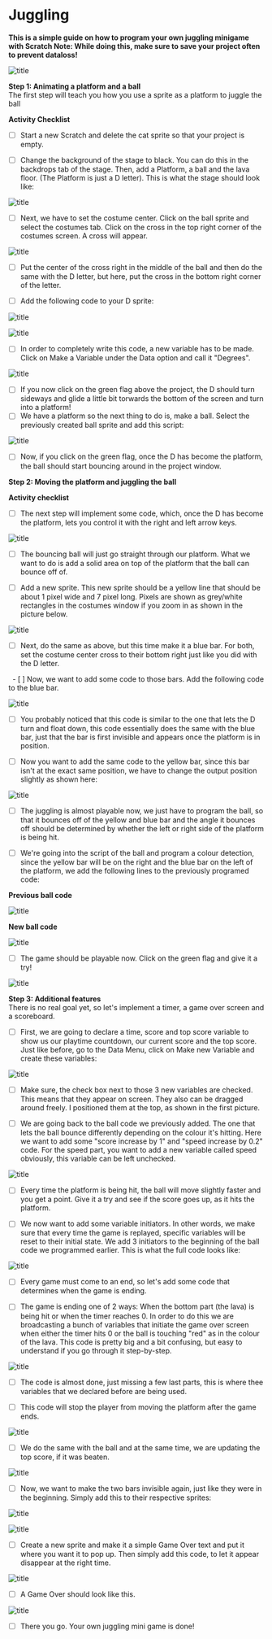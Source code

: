 <h1> Juggling </h1>

<b> This is a simple guide on how to program your own juggling minigame with Scratch </b>
<b> Note: While doing this, make sure to save your project often to prevent dataloss! </b>

![title](https://github.com/JeyAl/internship/blob/master/Introduction_Screen.png)

<b>Step 1: Animating a platform and a ball</b>  
The first step will teach you how you use a sprite as a platform to juggle the ball
    
   <b>Activity Checklist</b>
   - [ ]  Start a new Scratch and delete the cat sprite so that your project is empty.  
   
   - [ ]  Change the background of the stage to black. You can do this in the backdrops tab of the stage. Then, add a Platform, a ball and the lava floor. (The Platform is just a D letter). This is what the stage should look like:
   
![title](https://github.com/JeyAl/internship/blob/master/Base_Screen.png)

   - [ ] Next, we have to set the costume center. Click on the ball sprite and select the costumes tab. Click on the cross in the top right corner of the costumes screen. A cross will appear.  
   
![title](https://github.com/JeyAl/internship/blob/master/Cross_Select.png)
   
   - [ ] Put the center of the cross right in the middle of the ball and then do the same with the D letter, but here, put the cross in the bottom right corner of the letter.
   
   - [ ] Add the following code to your D sprite:
   
![title](https://github.com/JeyAl/internship/blob/master/D_Start.png)

![title](https://github.com/JeyAl/internship/blob/master/D_Glide.png)

   - [ ] In order to completely write this code, a new variable has to be made. Click on Make a Variable under the Data option and call it "Degrees".
   
![title](https://github.com/JeyAl/internship/blob/master/Variable.png)

   - [ ] If you now click on the green flag above the project, the D should turn sideways and glide a little bit torwards the bottom of the screen and turn into a platform!
   - [ ] We have a platform so the next thing to do is, make a ball. Select the previously created ball sprite and add this script:
   
![title](https://github.com/JeyAl/internship/blob/master/Ball_Bounce.png)

   - [ ] Now, if you click on the green flag, once the D has become the platform, the ball should start bouncing around in the project window.
   
<b>Step 2: Moving the platform and juggling the ball</b>

   <b>Activity checklist</b>
   - [ ] The next step will implement some code, which, once the D has become the platform, lets you control it with the right and left arrow keys.  
   
![title](https://github.com/JeyAl/internship/blob/master/D_move.png)

   - [ ] The bouncing ball will just go straight through our platform. What we want to do is add a solid area on top of the platform that the ball can bounce off of.
   
   - [ ] Add a new sprite. This new sprite should be a yellow line that should be about 1 pixel wide and 7 pixel long. Pixels are shown as grey/white rectangles in the costumes window if you zoom in as shown in the picture below.
   
![title](https://github.com/JeyAl/internship/blob/master/Yellow_Bar.png)

   - [ ] Next, do the same as above, but this time make it a blue bar. For both, set the costume center cross to their bottom right just like you did with the D letter.
   
   - [ ] Now, we want to add some code to those bars. Add the following code to the blue bar.
   
![title](https://github.com/JeyAl/internship/blob/master/Blue_Bar_Position.png)

   - [ ] You probably noticed that this code is similar to the one that lets the D turn and float down, this code essentially does the same with the blue bar, just that the bar is first invisible and appears once the platform is in position.
   
   - [ ]  Now you want to add the same code to the yellow bar, since this bar isn't at the exact same position, we have to change the output position slightly as shown here:

![title](https://github.com/JeyAl/internship/blob/master/Yellow_Bar_Position.png)

   - [ ] The juggling is almost playable now, we just have to program the ball, so that it bounces off of the yellow and blue bar and the angle it bounces off should be determined by whether the left or right side of the platform is being hit.
   
   - [ ] We're going into the script of the ball and program a colour detection, since the yellow bar will be on the right and the blue bar on the left of the platform, we add the following lines to the previously programed code:
   
   <b>Previous ball code</b>  
   
![title](https://github.com/JeyAl/internship/blob/master/Ball_Bounce.png)

   <b>New ball code</b>
   
![title](https://github.com/JeyAl/internship/blob/master/Ball_Propper_novar.png)
   
- [ ] The game should be playable now. Click on the green flag and give it a try!  

![title](https://github.com/JeyAl/internship/blob/master/demo.png)
  
<b>Step 3: Additional features</b>  
There is no real goal yet, so let's implement a timer, a game over screen and a scoreboard.  

- [ ] First, we are going to declare a time, score and top score variable to show us our playtime countdown, our current score and the top score. Just like before, go to the Data Menu, click on Make new Variable and create these variables:  

![title](https://github.com/JeyAl/internship/blob/master/Vars.png)

- [ ] Make sure, the check box next to those 3 new variables are checked. This means that they appear on screen. They also can be dragged around freely. I positioned them at the top, as shown in the first picture.  

- [ ] We are going back to the ball code we previously added. The one that lets the ball bounce differently depending on the colour it's hitting. Here we want to add some "score increase by 1" and "speed increase by 0.2" code. For the speed part, you want to add a new variable called speed obviously, this variable can be left unchecked.

![title](https://github.com/JeyAl/internship/blob/master/Score_Up.png)

- [ ] Every time the platform is being hit, the ball will move slightly faster and you get a point. Give it a try and see if the score goes up, as it hits the platform.  

- [ ] We now want to add some variable initiators. In other words, we make sure that every time the game is replayed, specific variables will be reset to their initial state. We add 3 initiators to the beginning of the ball code we programmed earlier. This is what the full code looks like:

![title](https://github.com/JeyAl/internship/blob/master/Ball_Full.png)  

- [ ] Every game must come to an end, so let's add some code that determines when the game is ending.  

- [ ] The game is ending one of 2 ways: When the bottom part (the lava) is being hit or when the timer reaches 0. In order to do this we are broadcasting a bunch of variables that initiate the game over screen when either the timer hits 0 or the ball is touching "red" as in the colour of the lava. This code is pretty big and a bit confusing, but easy to understand if you go through it step-by-step.

![title](https://github.com/JeyAl/internship/blob/master/Game_Over.png)

- [ ] The code is almost done, just missing a few last parts, this is where thee variables that we declared before are being used.  

- [ ] This code will stop the player from moving the platform after the game ends.  

![title](https://github.com/JeyAl/internship/blob/master/D_reset.png)

- [ ] We do the same with the ball and at the same time, we are updating the top score, if it was beaten.  

![title](https://github.com/JeyAl/internship/blob/master/Ball_reset.png)

- [ ] Now, we want to make the two bars invisible again, just like they were in the beginning. Simply add this to their respective sprites:

![title](https://github.com/JeyAl/internship/blob/master/Yellow_reset.png)

![title](https://github.com/JeyAl/internship/blob/master/Blue_reset.png)

- [ ] Create a new sprite and make it a simple Game Over text and put it where you want it to pop up. Then simply add this code, to let it appear disappear at the right time.

![title](https://github.com/JeyAl/internship/blob/master/GO_screen.png)

- [ ] A Game Over should look like this.  

![title](https://github.com/JeyAl/internship/blob/master/Done.png)

- [ ] There you go. Your own juggling mini game is done!









   
   
   



   
   
   
